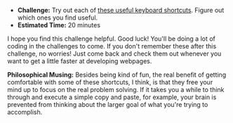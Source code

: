 * **Challenge:** Try out each of [these useful keyboard shortcuts](https://github.com/christensenacademy/christensen-academy/blob/master/modules/html-basics/textpages/useful-keyboard-shortcuts.md). Figure out which ones you find useful.
* **Estimated Time:** 20 minutes

I hope you find this challenge helpful. Good luck! You'll be doing a lot of coding in the challenges to come. If you don't remember these after this challenge, no worries! Just come back and check them out whenever you want to get a little faster at developing webpages.

**Philosophical Musing:** Besides being kind of fun, the real benefit of getting comfortable with some of these shortcuts, I think, is that they free your mind up to focus on the real problem solving. If it takes you a while to think through and execute a simple copy and paste, for example, your brain is prevented from thinking about the larger goal of what you're trying to accomplish.
